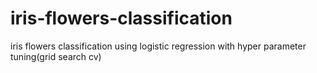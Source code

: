 # iris-flowers-classification
iris flowers classification using logistic regression with hyper parameter tuning(grid search cv)
